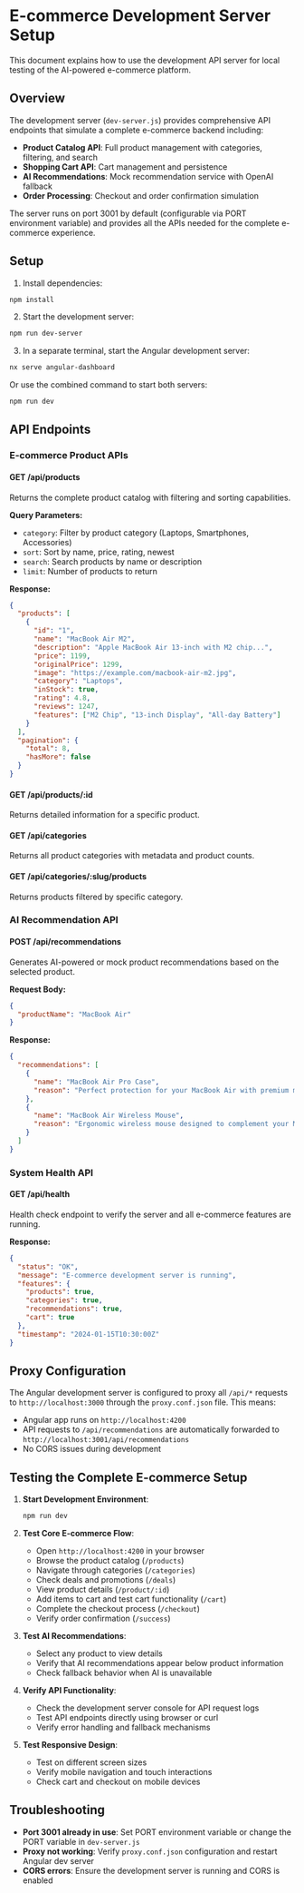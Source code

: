 # E-commerce Development Server Setup

This document explains how to use the development API server for local testing of the AI-powered e-commerce platform.

## Overview

The development server (`dev-server.js`) provides comprehensive API endpoints that simulate a complete e-commerce backend including:

- **Product Catalog API**: Full product management with categories, filtering, and search
- **Shopping Cart API**: Cart management and persistence
- **AI Recommendations**: Mock recommendation service with OpenAI fallback
- **Order Processing**: Checkout and order confirmation simulation

The server runs on port 3001 by default (configurable via PORT environment variable) and provides all the APIs needed for the complete e-commerce experience.

## Setup

1. Install dependencies:
```bash
npm install
```

2. Start the development server:
```bash
npm run dev-server
```

3. In a separate terminal, start the Angular development server:
```bash
nx serve angular-dashboard
```

Or use the combined command to start both servers:
```bash
npm run dev
```

## API Endpoints

### E-commerce Product APIs

#### GET /api/products
Returns the complete product catalog with filtering and sorting capabilities.

**Query Parameters:**
- `category`: Filter by product category (Laptops, Smartphones, Accessories)
- `sort`: Sort by name, price, rating, newest
- `search`: Search products by name or description
- `limit`: Number of products to return

**Response:**
```json
{
  "products": [
    {
      "id": "1",
      "name": "MacBook Air M2",
      "description": "Apple MacBook Air 13-inch with M2 chip...",
      "price": 1199,
      "originalPrice": 1299,
      "image": "https://example.com/macbook-air-m2.jpg",
      "category": "Laptops",
      "inStock": true,
      "rating": 4.8,
      "reviews": 1247,
      "features": ["M2 Chip", "13-inch Display", "All-day Battery"]
    }
  ],
  "pagination": {
    "total": 8,
    "hasMore": false
  }
}
```

#### GET /api/products/:id
Returns detailed information for a specific product.

#### GET /api/categories
Returns all product categories with metadata and product counts.

#### GET /api/categories/:slug/products
Returns products filtered by specific category.

### AI Recommendation API

#### POST /api/recommendations
Generates AI-powered or mock product recommendations based on the selected product.

**Request Body:**
```json
{
  "productName": "MacBook Air"
}
```

**Response:**
```json
{
  "recommendations": [
    {
      "name": "MacBook Air Pro Case",
      "reason": "Perfect protection for your MacBook Air with premium materials"
    },
    {
      "name": "MacBook Air Wireless Mouse", 
      "reason": "Ergonomic wireless mouse designed to complement your MacBook Air"
    }
  ]
}
```

### System Health API

#### GET /api/health
Health check endpoint to verify the server and all e-commerce features are running.

**Response:**
```json
{
  "status": "OK",
  "message": "E-commerce development server is running",
  "features": {
    "products": true,
    "categories": true,
    "recommendations": true,
    "cart": true
  },
  "timestamp": "2024-01-15T10:30:00Z"
}
```

## Proxy Configuration

The Angular development server is configured to proxy all `/api/*` requests to `http://localhost:3000` through the `proxy.conf.json` file. This means:

- Angular app runs on `http://localhost:4200`
- API requests to `/api/recommendations` are automatically forwarded to `http://localhost:3001/api/recommendations`
- No CORS issues during development

## Testing the Complete E-commerce Setup

1. **Start Development Environment**:
   ```bash
   npm run dev
   ```

2. **Test Core E-commerce Flow**:
   - Open `http://localhost:4200` in your browser
   - Browse the product catalog (`/products`)
   - Navigate through categories (`/categories`)
   - Check deals and promotions (`/deals`)
   - View product details (`/product/:id`)
   - Add items to cart and test cart functionality (`/cart`)
   - Complete the checkout process (`/checkout`)
   - Verify order confirmation (`/success`)

3. **Test AI Recommendations**:
   - Select any product to view details
   - Verify that AI recommendations appear below product information
   - Check fallback behavior when AI is unavailable

4. **Verify API Functionality**:
   - Check the development server console for API request logs
   - Test API endpoints directly using browser or curl
   - Verify error handling and fallback mechanisms

5. **Test Responsive Design**:
   - Test on different screen sizes
   - Verify mobile navigation and touch interactions
   - Check cart and checkout on mobile devices

## Troubleshooting

- **Port 3001 already in use**: Set PORT environment variable or change the PORT variable in `dev-server.js`
- **Proxy not working**: Verify `proxy.conf.json` configuration and restart Angular dev server
- **CORS errors**: Ensure the development server is running and CORS is enabled